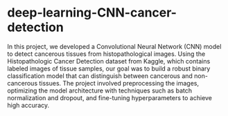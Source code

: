 # deep-learning-CNN-cancer-detection

In this project, we developed a Convolutional Neural Network (CNN) model to detect cancerous tissues from histopathological images. Using the Histopathologic Cancer Detection dataset from Kaggle, which contains labeled images of tissue samples, our goal was to build a robust binary classification model that can distinguish between cancerous and non-cancerous tissues. The project involved preprocessing the images, optimizing the model architecture with techniques such as batch normalization and dropout, and fine-tuning hyperparameters to achieve high accuracy.
